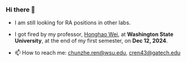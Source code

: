 ### Hi there 👋

<!--
**ChunzheRen/ChunzheRen** is a ✨ _special_ ✨ repository because its `README.md` (this file) appears on your GitHub profile.-->
- I am still looking for RA positions in other labs.
- <p>I got fired by my professor, <a href="https://honghaow.me/" target="_blank">Honghao Wei</a>, at <strong>Washington State University</strong>, at the end of my first semester, on <strong>Dec 12, 2024</strong>.</p>
- 📫 How to reach me: chunzhe.ren@wsu.edu, cren43@gatech.edu
